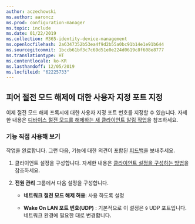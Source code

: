 ```yaml
---
author: aczechowski
ms.author: aaroncz
ms.prod: configuration-manager
ms.topic: include
ms.date: 01/22/2019
ms.collection: M365-identity-device-management
ms.openlocfilehash: 2a6347352b53ea4f9d2b55a0bc91b14e1e91b644
ms.sourcegitcommit: 1bccb61bf3c7c69d51e0e224d0619c8f608e8777
ms.translationtype: HT
ms.contentlocale: ko-KR
ms.lasthandoff: 12/05/2019
ms.locfileid: "62225733"
---
```

## <a name="bkmk_sleep"></a> 피어 절전 모드 해제에 대한 사용자 지정 포트 지정
<!--3605925-->

이제 절전 모드 해제 프록시에 대한 사용자 지정 포트 번호를 지정할 수 있습니다. 자세한 내용은 [디바이스 절전 모드를 해제하는 새 클라이언트 알림 작업](/sccm/core/get-started/capabilities-in-technical-preview-1810#bkmk_wakeup)을 참조하세요.


### <a name="try-it-out"></a>기능 직접 사용해 보기

작업을 완료합니다. 그런 다음, 기능에 대한 의견이 포함된 [피드백](/sccm/core/understand/find-help#product-feedback)을 보내주세요.

1. 클라이언트 설정을 구성합니다. 자세한 내용은 [클라이언트 설정을 구성하는 방법](/sccm/core/clients/deploy/configure-client-settings)을 참조하세요.  

2. **전원 관리** 그룹에서 다음 설정을 구성합니다.  

    - **네트워크 절전 모드 해제 허용**: 사용 하도록 설정  

    - **Wake On LAN 포트 번호(UDP)** : 기본적으로 이 설정은 `9` UDP 포트입니다. 네트워크 환경에 필요한 대로 변경합니다.  

